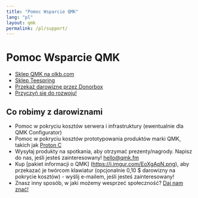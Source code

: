 ```yaml
---
title: "Pomoc Wsparcie QMK"
lang: "pl"
layout: qmk
permalink: /pl/support/
---
```


# Pomoc Wsparcie QMK

* [Sklep QMK na olkb.com](https://olkb.com/parts)
* [Sklep Teespring](https://teespring.com/stores/qmk)
* [Przekaż darowiznę przez Donorbox](https://donorbox.org/qmk)
* [Przyczyń się do rozwoju!](https://github.com/qmk/qmk_firmware/issues)

## Co robimy z darowiznami

* Pomoc w pokryciu kosztów serwera i infrastruktury (ewentualnie dla QMK Configurator)
* Pomoc w pokryciu kosztów prototypowania produktów marki QMK, takich jak [Proton C](https://qmk.fm/proton-c)
* Wysyłaj produkty na spotkania, aby otrzymać prezenty/nagrody. Napisz do nas, jeśli jesteś zainteresowany! hello@qmk.fm
* Kup [pakiet informacji o QMK] (https://i.imgur.com/EoXgApN.png), aby przekazać je twórcom klawiatur (opcjonalnie 0,10 $ darowizny na pokrycie kosztów) - wyślij e-mailem, jeśli jesteś zainteresowany!
* Znasz inny sposób, w jaki możemy wesprzeć społeczność? [Daj nam znać!](https://github.com/qmk/qmk.fm/issues)
